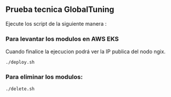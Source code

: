 ## Prueba tecnica GlobalTuning

Ejecute los script de la siguiente manera :

### Para levantar los modulos en AWS EKS
Cuando finalice la ejecucion podrá ver la IP publica del nodo ngix.
```
./deploy.sh
```
### Para eliminar los modulos:
```
./delete.sh
```